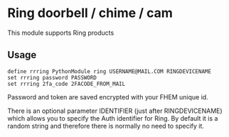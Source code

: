 
# Ring doorbell / chime / cam
This module supports Ring products

## Usage
```
define rrring PythonModule ring USERNAME@MAIL.COM RINGDEVICENAME
set rrring password PASSWORD
set rrring 2fa_code 2FACODE_FROM_MAIL
```

Password and token are saved encrypted with your FHEM unique id.

There is an optional parameter IDENTIFIER (just after RINGDEVICENAME) which allows you to specify the Auth identifier for Ring. By default it is a random string and therefore there is normally no need to specify it.
